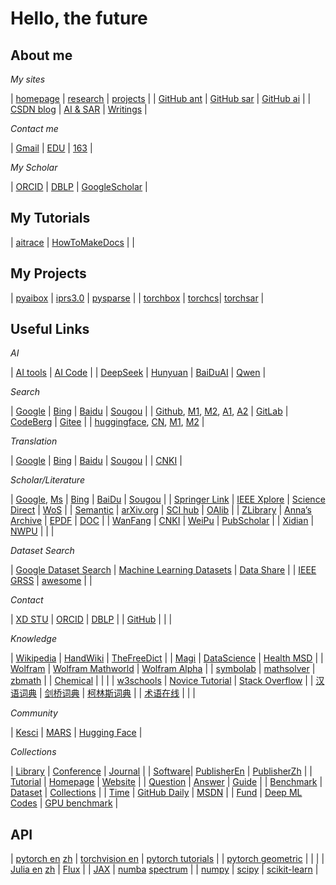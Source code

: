 # Hello, the future

## About me


*My sites*

| [homepage](https://iridescent.ink/) | [research](https://iridescent.ink/research) | [projects](https://iridescent.ink/projects) |
| [GitHub ant](https://github.com/antsfamily/) | [GitHub sar](https://github.com/aisari/) | [GitHub ai](https://github.com/metai/) | 
| [CSDN blog](https://iridescent.blog.csdn.net/) | [AI & SAR](https://sar.iridescent.ink) | [Writings](https://iridescent.ink/writings) |

*Contact me* 

| [Gmail](zhiliu.mind@gmail.com) | [EDU](zhiliu@stu.xidian.edu.cn) | [163](zhiliuai@163.com) |

*My Scholar*

| [ORCID](https://orcid.org/0000-0003-4781-7125) | [DBLP](https://dblp.org/pid/40/6686-10.html) | [GoogleScholar](https://scholar.google.com/citations?view_op=list_works&hl=en&user=Y0L4dB4AAAAJ) |


## My Tutorials

| [aitrace](https://ai.iridescent.ink/aitrace/ "A Tutorial On Artificial Intelligence") | [HowToMakeDocs](https://iridescent.ink/HowToMakeDocs "A Brief Tutorial On Making Beauty Documents") |  |


## My Projects

| [pyaibox](https://iridescent.ink/pyaibox "A Python Toolkit for image processing") | [iprs3.0](https://iridescent.ink/iprs3.0/ "Intelligent Processing platform of Radar Signal") | [pysparse](https://iridescent.ink/pysparse/ "A Python Toolkit for Sparse Signal Processing") |
| [torchbox](https://iridescent.ink/torchbox "Torch library") | [torchcs](http://ai.iridescent.ink/torchcs/)| [torchsar](https://aisari.iridescent.ink/torchsar "PyTorch SAR tool") |


## Useful Links

*AI*

| [AI tools](https://ai-bot.cn/) | [AI Code](https://gitclone.com/aiit/chat1/) | 
| [DeepSeek](https://chat.deepseek.com/) | [Hunyuan](https://llm.hunyuan.tencent.com/#/chat) | [BaiDuAI](https://chat.baidu.com/) | [Qwen](https://www.tongyi.com/) | 

*Search*

| [Google](https://www.google.com/) |  [Bing](https://www.bing.com/)  |  [Baidu](https://www.baidu.com/)  |  [Sougou](https://www.sogou.com/)  |
| [Github](https://www.github.com/), [M1](https://bgithub.xyz), [M2](https://kkgithub.com), [A1](https://gh-proxy.com/), [A2](https://www.gitclone.com/) | [GitLab](https://gitlab.com/) | [CodeBerg](https://codeberg.org/) | [Gitee](https://gitee.com/) |
| [huggingface](https://huggingface.co/), [CN](https://hugging-face.org.cn/), [M1](https://hf-mirror.com/), [M2](https://hf-cdn.sufy.com/)  |

*Translation*

| [Google](https://translate.google.com/) |  [Bing](https://www.bing.com/translator/)  |  [Baidu](https://fanyi.baidu.com/)  |  [Sougou](https://fanyi.sogou.com/)  |
| [CNKI](https://dict.cnki.net/index) |


*Scholar/Literature*

| [Google](https://scholar.google.com/), [Ms](https://ac.scmor.com/) |  [Bing](https://www.bing.com/academic)  |  [BaiDu](https://xueshu.baidu.com/)  | [Sougou](https://scholar.sogou.com/) |
| [Springer Link](https://link.springer.com/)      | [IEEE Xplore](https://ieeexplore.ieee.org/Xplore/home.jsp)   | [Science Direct](https://www.sciencedirect.com/)  |  [WoS](https://www.webofscience.com)  |
| [Semantic](https://www.semanticscholar.org/)     | [arXiv.org](https://arxiv.org/)   | [SCI hub](https://www.sci-hub.pub/)  | [OAlib](https://www.oalib.com)   |
| [ZLibrary](https://zh.z-lib.shop/)      | [Anna’s Archive](https://annas-archive.org/)   | [EPDF](https://epdf.tips/)  | [DOC](https://doc.lagout.org/)   |
| [WanFang](https://www.wanfangdata.com.cn/index.html)  |  [CNKI](http://www.cnki.net/index/)  |  [WeiPu](https://qikan.cqvip.com/)  |  [PubScholar](https://pubscholar.cn)   |
| [Xidian](https://dbnav.xidian.edu.cn/newwisdom/doordatabase/database.html?pageId=14305&wfwfid=2403&sw=)   | [NWPU](https://tushuguan.nwpu.edu.cn/test2019/dzzy2019/sjkdh2019.htm)       |        |      |

*Dataset Search*

| [Google Dataset Search](https://datasetsearch.research.google.com/) | [Machine Learning Datasets](https://www.datasetlist.com/) | [Data Share](https://datashare.is.ed.ac.uk/) |
| [IEEE GRSS](https://eod-grss-ieee.com/dataset-search) | [awesome](https://github.com/awesomedata/awesome-public-datasets) |   |

*Contact*

| [XD STU](https://mail.stu.xidian.edu.cn/) | [ORCID](https://orcid.org/) | [DBLP](https://dblp.uni-trier.de/) | 
| [GitHub](https://github.com/) |  |  |

*Knowledge*

| [Wikipedia](https://www.wikipedia.org/) | [HandWiki](https://handwiki.org/)  |  [TheFreeDict](https://www.thefreedictionary.com/)  |
| [Magi](https://magi.com/) | [DataScience](https://towardsdatascience.com) | [Health MSD](https://www.msdmanuals.cn)  |
| [Wolfram](http://www.wolfram.com/) | [Wolfram Mathworld](http://mathworld.wolfram.com/) | [Wolfram Alpha](https://www.wolframalpha.com/) |
| [symbolab](https://www.symbolab.com/) | [mathsolver](https://mathsolver.microsoft.com/) | [zbmath](https://zbmath.org/) |
| [Chemical](https://www.chemnetbase.com/) |     |     |
| [w3schools](https://www.w3schools.com/) | [Novice Tutorial](http://runoob.com)  | [Stack Overflow](https://stackoverflow.com/) |
| [汉语词典](https://cd.hwxnet.com/) | [剑桥词典](https://dictionary.cambridge.org/) | [柯林斯词典](https://www.collinsdictionary.com/) |
| [术语在线](https://www.termonline.cn/) |  |  |


*Community*

| [Kesci](https://www.kesci.com/) | [MARS](https://www.marsbigdata.com/) | [Hugging Face](https://huggingface.co/datasets)  |


*Collections*

| [Library](./Pages/Library.md) | [Conference](./Pages/Conference.md) | [Journal](./Pages/Journal.md)  |
| [Software](./Pages/Software.md)| [PublisherEn](./Pages/PublisherEn.md)  | [PublisherZh](./Pages/PublisherZh.md) |
| [Tutorial](./Pages/Tutorial.md) | [Homepage](./Pages/Homepage.md) | [Website](./Pages/Website.md) |
| [Question](./Pages/Question.md) | [Answer](./Pages/Answer.md) | [Guide](./Pages/Guide.md) |
| [Benchmark](https://iridescent.ink/benchmark) | [Dataset](https://iridescent.ink/dataset) | [Collections](https://iridescent.ink/collection) |
| [Time](https://time.is/) | [GitHub Daily](https://github.com/GitHubDaily/GitHubDaily) | [MSDN](http://msdn.itellyou.cn) |
| [Fund](./Pages/Fund.md)  | [Deep ML Codes](https://www.deep-ml.com)  | [GPU benchmark](https://bizon-tech.com/gpu-benchmarks)    |

## API


| [pytorch en](https://pytorch.org/docs/stable/index.html "pytorch docs") [zh](https://pytorch-cn.readthedocs.io/zh/latest/ "pytorch docs") | [torchvision en](https://pytorch.org/docs/master/torchvision/ "torchvision docs") | [pytorch tutorials](https://pytorch.org/tutorials/) |
| [pytorch geometric](https://pytorch-geometric.readthedocs.io/en/latest/index.html) |  |   |
| [Julia en](https://docs.julialang.org/en "The Julia Programming Language") [zh](https://julia-cn.readthedocs.io/  "The Julia Programming Language") | [Flux](https://fluxml.ai/ "The Elegant Machine Learning Stack") |
| [JAX](https://jax.readthedocs.io/en/latest/) | [numba](http://numba.pydata.org/ "A High Performance Python Compiler")  [spectrum](https://pyspectrum.readthedocs.io) |
| [numpy](https://numpy.org/doc/stable/reference/index.html) | [scipy](https://docs.scipy.org/doc/) | [scikit-learn](https://scikit-learn.org/stable/) | 








